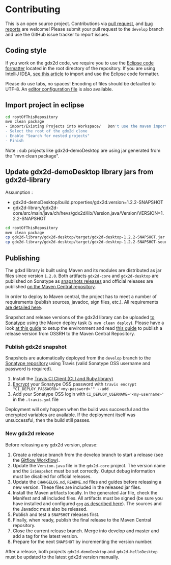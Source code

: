 # Contributing

This is an open source project. Contributions via [pull request](https://github.com/hevs-isi/gdx2d/pulls), and [bug reports](https://github.com/hevs-isi/gdx2d/issues) are welcome! Please submit your pull request to the `develop` branch and use the GitHub issue tracker to report issues.

## Coding style

If you work on the gdx2d code, we require you to use the [Eclipse code formatter](https://github.com/hevs-isi/gdx2d/blob/master/gdx2d-formatter.xml) located in the root directory of the repository.
If you are using IntelliJ IDEA, [see this article](http://blog.jetbrains.com/idea/2014/01/intellij-idea-13-importing-code-formatter-settings-from-eclipse/) to import and use the Eclipse code formatter.

Please do use tabs, no spaces! Encoding of files should be defaulted to UTF-8. An [editor configuration file](https://github.com/hevs-isi/gdx2d/blob/master/.editorconfig) is also available.

## Import project in eclipse

```sh
cd rootOfThisRepository
mvn clean package
- import/Existing Projects into Workspace/   Don't use the maven import.
- Select the root of the gdx2d clone
- Enable "Search for nested projects"
- Finish
```

Note : sub projects like gdx2d-demoDesktop are using jar generated from the "mvn clean package".


## Update gdx2d-demoDesktop library jars from gdx2d-library

Assumption : 

- gdx2d-demoDesktop/build.properties/gdx2d.version=1.2.2-SNAPSHOT 
- gdx2d-library/gdx2d-core/src/main/java/ch/hevs/gdx2d/lib/Version.java/Version/VERSION=1.2.2-SNAPSHOT

```sh
cd rootOfThisRepository
mvn clean package
cp gdx2d-library/gdx2d-desktop/target/gdx2d-desktop-1.2.2-SNAPSHOT.jar gdx2d-demoDesktop/libs/gdx2d-desktop-1.2.2-SNAPSHOT.jar
cp gdx2d-library/gdx2d-desktop/target/gdx2d-desktop-1.2.2-SNAPSHOT-sources.jar gdx2d-demoDesktop/libs/gdx2d-desktop-1.2.2-SNAPSHOT-sources.jar
```


## Publishing

The gdxd library is built using Maven and its modules are distributed as jar files since version `1.2.0`. Both artifacts `gdx2d-core` and `gdx2d-desktop` are published on Sonatype as [snapshots releases](https://oss.sonatype.org/content/repositories/snapshots/ch/hevs/gdx2d/) and official releases are published [on the Maven Central repository](http://search.maven.org/#search%7Cga%7C1%7Cch.hevs.gdx2d).

In order to deploy to Maven central, the project has to meet a number of requirements (publish sources, javadoc, sign files, etc.). All requirements [are detailed here](http://central.sonatype.org/pages/requirements.html).

Snapshot and release versions of the gdx2d library can be uploaded [to Sonatype](https://oss.sonatype.org/#nexus-search;quick~ch.hevs) using the Maven deploy task (`$ mvn clean deploy`). Please have a look [at this guide](http://central.sonatype.org/pages/apache-maven.html) to setup the environment and read [this guide](http://central.sonatype.org/pages/releasing-the-deployment.html) to publish a release version from OSSRH to the Maven Central Repository.

### Publish gdx2d snapshot

Snapshots are automatically deployed from the `develop` branch to the [Sonatype repository](https://oss.sonatype.org/content/repositories/snapshots/ch/hevs/gdx2d/) using Travis (valid Sonatype OSS username and password is required).

1. Install the [Travis CI Client (CLI and Ruby library)](https://github.com/travis-ci/travis.rb)
2. [Encrypt](https://docs.travis-ci.com/user/encryption-keys/) your Sonatype OSS password with `travis encrypt "CI_DEPLOY_PASSWORD='<my-password>'" --add`
3. Add your Sonatype OSS login with `CI_DEPLOY_USERNAME='<my-username>'` in the `.travis.yml` file

Deployment will only happen when the build was successful and the encrypted variables are available. If the deployment itself was unsuccessful, then the build still passes.

### New gdx2d release

Before releasing any gdx2d version, please:

1. Create a release branch from the develop branch to start a release (see the [Gitflow Workflow](https://www.atlassian.com/git/tutorials/comparing-workflows/feature-branch-workflow)).
2. Update the `Version.java` file in the `gdx2d-core` project. The version name and the `isSnapshot` must be set correctly. Output debug information must be disabled for official releases.
3. Update the `CHANGELOG.md`, `README.md` files and guides before releasing a new version. These files are included in the released jar files.
4. Install the Maven artifacts locally. In the generated Jar file, check the Manifest and all included files. All artifacts must be signed (be sure you have installed and configured `gpg` [as described here](http://central.sonatype.org/pages/working-with-pgp-signatures.html)). The sources and the Javadoc must also be released.
5. Publish and test a `SNAPSHOT` releases first.
6. Finally, when ready, publish the final release to the Maven Central repository.
7. Close the current release branch. Merge into develop and master and add a tag for the latest version.
8. Prepare for the next `SNAPSHOT` by incrementing the version number.

After a release, both projects `gdx2d-demoDesktop` and `gdx2d-helloDesktop` must be updated to the latest gdx2d version manually.
